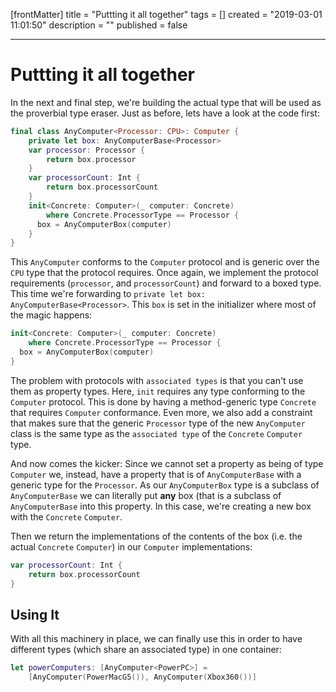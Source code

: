 [frontMatter]
title = "Puttting it all together"
tags = []
created = "2019-03-01 11:01:50"
description = ""
published = false

---

# Puttting it all together

In the next and final step, we\'re building the actual type that will be
used as the proverbial type eraser. Just as before, lets have a look at
the code first:

``` Swift
final class AnyComputer<Processor: CPU>: Computer {
    private let box: AnyComputerBase<Processor>
    var processor: Processor {
        return box.processor
    }
    var processorCount: Int {
        return box.processorCount
    }
    init<Concrete: Computer>(_ computer: Concrete) 
        where Concrete.ProcessorType == Processor {
      box = AnyComputerBox(computer)
    }
}
```

This `AnyComputer` conforms to the `Computer` protocol and is generic
over the `CPU` type that the protocol requires. Once again, we implement
the protocol requirements (`processor`, and `processorCount`) and
forward to a boxed type. This time we\'re forwarding to
`private let box: AnyComputerBase<Processor>`. This `box` is set in the
initializer where most of the magic happens:

``` Swift
init<Concrete: Computer>(_ computer: Concrete) 
    where Concrete.ProcessorType == Processor {
  box = AnyComputerBox(computer)
}
```

The problem with protocols with `associated types` is that you can\'t
use them as property types. Here, `init` requires any type conforming to
the `Computer` protocol. This is done by having a method-generic type
`Concrete` that requires `Computer` conformance. Even more, we also add
a constraint that makes sure that the generic `Processor` type of the
new `AnyComputer` class is the same type as the `associated type` of the
`Concrete` `Computer` type.

And now comes the kicker: Since we cannot set a property as being of
type `Computer` we, instead, have a property that is of
`AnyComputerBase` with a generic type for the `Processor`. As our
`AnyComputerBox` type is a subclass of `AnyComputerBase` we can
literally put **any** box (that is a subclass of `AnyComputerBase` into
this property. In this case, we\'re creating a new box with the
`Concrete` `Computer`.

Then we return the implementations of the contents of the box (i.e. the
actual `Concrete` `Computer`) in our `Computer` implementations:

``` Swift
var processorCount: Int {
    return box.processorCount
}
```

## Using It

With all this machinery in place, we can finally use this in order to
have different types (which share an associated type) in one container:

``` Swift
let powerComputers: [AnyComputer<PowerPC>] = 
    [AnyComputer(PowerMacG5()), AnyComputer(Xbox360())]
```

